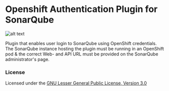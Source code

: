 # Openshift Authentication Plugin for SonarQube 


![alt text](https://www.blackducksoftware.com/sites/default/files/images/OpenShift.png)



Plugin that enables user login to SonarQube using OpenShift credentials. The SonarQube instance hosting the plugin must be running in an OpenShift pod & the correct Web- and API URL must be provided on the SonarQube administrator's page. 


### License

Licensed under the [GNU Lesser General Public License, Version 3.0](http://www.gnu.org/licenses/lgpl.txt)
